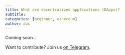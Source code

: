 ```yaml
---
title: What are decentralized applications (DApps)?
subtitle: 
categories: [beginner, ethereum]
author: doc
---
```


Coming soon...

Want to contribute? Join us [on Telegram](https://t.me/OctoFiCommunity).

